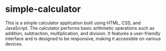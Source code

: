 # simple-calculator
This is a simple calculator application built using HTML, CSS, and JavaScript. The calculator performs basic arithmetic operations such as addition, subtraction, multiplication, and division. It features a user-friendly interface and is designed to be responsive, making it accessible on various devices.
